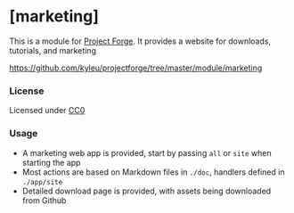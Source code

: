<!--- Content managed by Project Forge, see [projectforge.md] for details. -->
# [marketing]

This is a module for [Project Forge](https://projectforge.dev). It provides a website for downloads, tutorials, and marketing

https://github.com/kyleu/projectforge/tree/master/module/marketing

### License

Licensed under [CC0](https://creativecommons.org/publicdomain/zero/1.0)

### Usage

- A marketing web app is provided, start by passing `all` or `site` when starting the app
- Most actions are based on Markdown files in `./doc`, handlers defined in `./app/site`
- Detailed download page is provided, with assets being downloaded from Github

